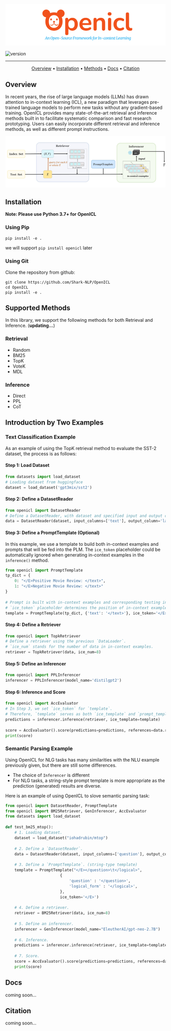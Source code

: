 <div align="center">
<img src="docs/openicl.png" width=600px>
</div>


![version](https://img.shields.io/badge/version-0.1.0-blue)

------

<p align="center">
  <a href="#overview">Overview</a> •
  <a href="#installation">Installation</a> •
  <a href="#supported-methods">Methods</a> •
  <a href="#docs">Docs</a> •
  <a href="#citation">Citation</a> 
</p>

## Overview
In recent years, the rise of large language models (LLMs) has drawn attention to in-context learning (ICL), a new paradigm that leverages pre-trained language models to perform new tasks without any gradient-based training.  OpenICL provides many state-of-the-art retrieval and inference methods built in to facilitate systematic comparison and fast research prototyping. Users can easily incorporate different retrieval and inference methods, as well as different prompt instructions.
<div align="center">
<img src="docs/overview.jpg">
</div>

## Installation
**Note: Please use Python 3.7+ for OpenICL**

### Using Pip
```
pip install -e .
```
we will support  `pip install openicl`  later

### Using Git
Clone the repository from github:
```
git clone https://github.com/Shark-NLP/OpenICL
cd OpenICL
pip install -e .
```

## Supported Methods
In this library, we support the following methods for both Retrieval and Inference. (**updating...**)

### Retrieval
+ Random
+ BM25
+ TopK
+ VoteK
+ MDL

### Inference
+ Direct
+ PPL
+ CoT

## Introduction by Two Examples
### Text Classification Example
As an example of using the TopK retrieval method to evaluate the SST-2 dataset, the process is as follows:

#### Step 1: Load Dataset
```python
from datasets import load_dataset
# Loading dataset from huggingface
dataset = load_dataset('gpt3mix/sst2')
```

#### Step 2: Define a DatasetReader
```python
from openicl import DatasetReader
# Define a DatasetReader, with dataset and specified input and output columns.
data = DatasetReader(dataset, input_columns=['text'], output_column='label')
```

#### Step 3: Define a PromptTemplate (Optional)
In this example, we use a template to build both in-context examples and prompts that will be fed into the PLM. The `ice_token` placeholder could be automatically ignored when generating in-context examples in the `inference()` method.
```python
from openicl import PromptTemplate
tp_dict = {
    0: "</E>Positive Movie Review: </text>",
    1: "</E>Negative Movie Review: </text>" 
}

# Prompt is built with in-context examples and corresponding testing input.
# `ice_token` placeholder determines the position of in-context examples.
template = PromptTemplate(tp_dict, {'text': '</text>'}, ice_token='</E>')
```

#### Step 4: Define a Retriever
```python
from openicl import TopkRetriever
# Define a retriever using the previous `DataLoader`.
# `ice_num` stands for the number of data in in-context examples.
retriever = TopkRetriever(data, ice_num=8)
```

#### Step 5: Define an Inferencer 
```python
from openicl import PPLInferencer
inferencer = PPLInferencer(model_name='distilgpt2')
```

#### Step 6: Inference and Score
```python
from openicl import AccEvaluator
# In Step 3, we set `ice_token` for `template`.
# Therefore, `template` serves as both `ice_template` and `prompt_template`
predictions = inferencer.inference(retriever, ice_template=template)

score = AccEvaluator().score(predictions=predictions, references=data.references)
print(score)
```

### Semantic Parsing Example
Using OpenICL for NLG tasks has many similarities with the NLU example previously given, but there are still some differences.
+ The choice of `Inferencer` is different
+ For NLG tasks, a string-style prompt template is more appropriate as the prediction (generated) results are diverse.

Here is an example of using OpenICL to slove semantic parsing task:
```python
from openicl import DatasetReader, PromptTemplate
from openicl import BM25Retriever, GenInferencer, AccEvaluator
from datasets import load_dataset

def test_bm25_mtop():
    # 1. Loading dataset.
    dataset = load_dataset("iohadrubin/mtop")

    # 2. Define a `DatasetReader`.
    data = DatasetReader(dataset, input_columns=['question'], output_column='logical_form')  

    # 3. Define a `PromptTemplate`. (string-type template)  
    template = PromptTemplate("</E></question>\t</logical>",
                        {
                            'question' : '</question>', 
                            'logical_form' : '</logical>',
                        }, 
                        ice_token='</E>')

    # 4. Define a retriever.
    retriever = BM25Retriever(data, ice_num=8)

    # 5. Define an inferencer.
    inferencer = GenInferencer(model_name="EleutherAI/gpt-neo-2.7B")

    # 6. Inference.
    predictions = inferencer.inference(retriever, ice_template=template)

    # 7. Score.
    score = AccEvaluator().score(predictions=predictions, references=data.references)
    print(score)
```

## Docs
coming soon...

## Citation
coming soon...